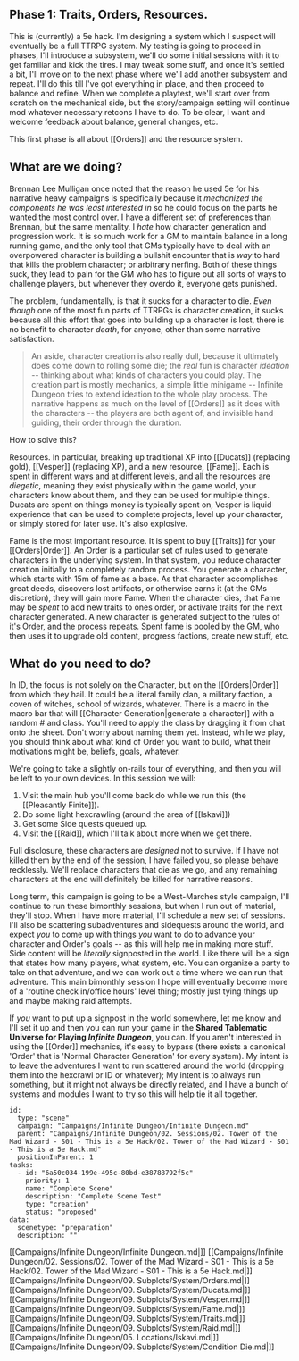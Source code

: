 ## Phase 1: Traits, Orders, Resources.

This is (currently) a 5e hack. I'm designing a system which I suspect will eventually be a full TTRPG system. My testing is going to proceed in phases, I'll introduce a subsystem, we'll do some initial sessions with it to get familiar and kick the tires. I may tweak some stuff, and once it's settled a bit, I'll move on to the next phase where we'll add another subsystem and repeat. I'll do this till I've got everything in place, and then proceed to balance and refine. When we complete a playtest, we'll start over from scratch on the mechanical side, but the story/campaign setting will continue mod whatever necessary retcons I have to do. To be clear, I want and welcome feedback about balance, general changes, etc. 

This first phase is all about [[Orders]] and the resource system.
## What are we doing?

Brennan Lee Mulligan once noted that the reason he used 5e for his narrative heavy campaigns is specifically because it _mechanized the components he was least interested in_ so he could focus on the parts he wanted the most control over. I have a different set of preferences than Brennan, but the same mentality. I _hate_ how character generation and progression work. It is so much work for a GM to maintain balance in a long running game, and the only tool that GMs typically have to deal with an overpowered character is building a bullshit encounter that is _way_ to hard that kills the problem character; or arbitrary nerfing. Both of these things suck, they lead to pain for the GM who has to figure out all sorts of ways to challenge players, but whenever they overdo it, everyone gets punished.

The problem, fundamentally, is that it sucks for a character to die. _Even though_ one of the most fun parts of TTRPGs is character creation, it sucks because all this effort that goes into building up a character is lost, there is no benefit to character _death_, for anyone, other than some narrative satisfaction.

> An aside, character creation is also really dull, because it ultimately does come down to rolling some die; the _real_ fun is character _ideation_ -- thinking about what kinds of characters you could play. The creation part is mostly mechanics, a simple little minigame -- Infinite Dungeon tries to extend ideation to the whole play process. The narrative happens as much on the level of [[Orders]] as it does with the characters -- the players are both agent of, and invisible hand guiding, their order through the duration.

How to solve this?

Resources. In particular, breaking up traditional XP into [[Ducats]] (replacing gold), [[Vesper]] (replacing XP), and a new resource, [[Fame]]. Each is spent in different ways and at different levels, and all the resources are _diegetic_, meaning they exist physically within the game world, your characters know about them, and they can be used for multiple things. Ducats are spent on things money is typically spent on, Vesper is liquid experience that can be used to complete projects, level up your character, or simply stored for later use. It's also explosive.

Fame is the most important resource. It is spent to buy [[Traits]] for your [[Orders|Order]]. An Order is a particular set of rules used to generate characters in the underlying system. In that system, you reduce character creation initially to a completely random process. You generate a character, which starts with 15m of fame as a base. As that character accomplishes great deeds, discovers lost artifacts, or otherwise earns it (at the GMs discretion), they will gain more Fame. When the character dies, that Fame may be _spent_ to add new traits to ones order, or activate traits for the next character generated. A new character is generated subject to the rules of it's Order, and the process repeats. Spent fame is pooled by the GM, who then uses it to upgrade old content, progress factions, create new stuff, etc.
## What do you need to do?

In ID, the focus is not solely on the Character, but on the [[Orders|Order]] from which they hail. It could be a literal family clan, a military faction, a coven of witches, school of wizards, whatever. There is a macro in the macro bar that will [[Character Generation|generate a character]] with a random # and class. You'll need to apply the class by dragging it from chat onto the sheet. Don't worry about naming them yet. Instead, while we play, you should think about what kind of Order you want to build, what their motivations might be, beliefs, goals, whatever. 

We're going to take a slightly on-rails tour of everything, and then you will be left to your own devices. In this session we will:

1. Visit the main hub you'll come back do while we run this (the [[Pleasantly Finite]]).
2. Do some light hexcrawling (around the area of [[Iskavi]])
3. Get some Side quests queued up.
4. Visit the [[Raid]], which I'll talk about more when we get there.

Full disclosure, these characters are _designed_ not to survive. If I have not killed them by the end of the session, I have failed you, so please behave recklessly. We'll replace characters that die as we go, and any remaining characters at the end will definitely be killed for narrative reasons.

Long term, this campaign is going to be a West-Marches style campaign, I'll continue to run these bimonthly sessions, but when I run out of material, they'll stop. When I have more material, I'll schedule a new set of sessions. I'll also be scattering subadventures and sidequests around the world, and expect _you_ to come up with things _you_ want to do to advance your character and Order's goals -- as this will help me in making more stuff. Side content will be _literally_ signposted in the world. Like there will be a sign that states how many players, what system, etc. You can organize a party to take on that adventure, and we can work out a time where we can run that adventure. This main bimonthly session I hope will eventually become more of a 'routine check in/office hours' level thing; mostly just tying things up and maybe making raid attempts.

If _you_ want to put up a signpost in the world somewhere, let me know and I'll set it up and then you can run your game in the **Shared Tablematic Universe for Playing _Infinite Dungeon_**, you can. If you aren't interested in using the [[Order]] mechanics, it's easy to bypass (there exists a canonical 'Order' that is 'Normal Character Generation' for every system). My intent is to leave the adventures I want to run scattered around the world (dropping them into the hexcrawl or ID or whatever); My intent is to always run something, but it might not always be directly related, and I have a bunch of systems and modules I want to try so this will help tie it all together.



```RpgManager4
id: 
  type: "scene"
  campaign: "Campaigns/Infinite Dungeon/Infinite Dungeon.md"
  parent: "Campaigns/Infinite Dungeon/02. Sessions/02. Tower of the Mad Wizard - S01 - This is a 5e Hack/02. Tower of the Mad Wizard - S01 - This is a 5e Hack.md"
  positionInParent: 1
tasks: 
  - id: "6a50c034-199e-495c-80bd-e38788792f5c"
    priority: 1
    name: "Complete Scene"
    description: "Complete Scene Test"
    type: "creation"
    status: "proposed"
data: 
  scenetype: "preparation"
  description: ""
```

[[Campaigns/Infinite Dungeon/Infinite Dungeon.md|]]
[[Campaigns/Infinite Dungeon/02. Sessions/02. Tower of the Mad Wizard - S01 - This is a 5e Hack/02. Tower of the Mad Wizard - S01 - This is a 5e Hack.md|]]
[[Campaigns/Infinite Dungeon/09. Subplots/System/Orders.md|]]
[[Campaigns/Infinite Dungeon/09. Subplots/System/Ducats.md|]]
[[Campaigns/Infinite Dungeon/09. Subplots/System/Vesper.md|]]
[[Campaigns/Infinite Dungeon/09. Subplots/System/Fame.md|]]
[[Campaigns/Infinite Dungeon/09. Subplots/System/Traits.md|]]
[[Campaigns/Infinite Dungeon/09. Subplots/System/Raid.md|]]
[[Campaigns/Infinite Dungeon/05. Locations/Iskavi.md|]]
[[Campaigns/Infinite Dungeon/09. Subplots/System/Condition Die.md|]]